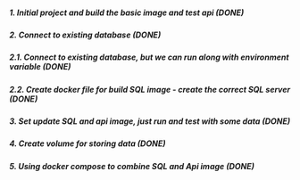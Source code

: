 ##### 1. Initial project and build the basic image and test api **(DONE)**

##### 2. Connect to existing database **(DONE)**
##### 2.1. Connect to existing database, but we can run along with environment variable **(DONE)**
##### 2.2. Create docker file for build SQL image - create the correct SQL server **(DONE)**

##### 3. Set update SQL and api image, just run and test with some data **(DONE)**

##### 4. Create volume for storing data **(DONE)**

##### 5. Using docker compose to combine SQL and Api image **(DONE)**
